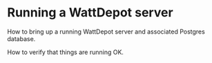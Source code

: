 # Running a WattDepot server

How to bring up a running WattDepot server and associated Postgres database.

How to verify that things are running OK.

